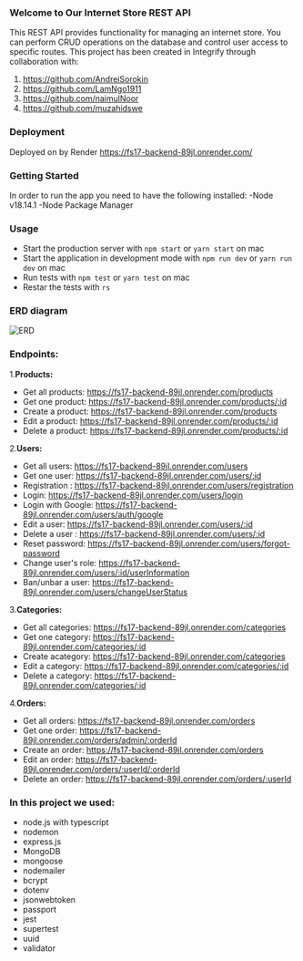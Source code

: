 ### Welcome to Our Internet Store REST API
This REST API provides functionality for managing an internet store. You can perform CRUD operations on the database and control user access to specific routes.
This project has been created in Integrify through collaboration with:
1. https://github.com/AndreiSorokin 
2. https://github.com/LamNgo1911
3. https://github.com/naimulNoor
4. https://github.com/muzahidswe

### Deployment
Deployed on by Render
https://fs17-backend-89jl.onrender.com/

### Getting Started
In order to run the app you need to have the following installed:
-Node v18.14.1
-Node Package Manager

### Usage
- Start the production server with `npm start` or `yarn start` on mac
- Start the application in development mode with `npm run dev` or `yarn run dev` on mac
- Run tests with `npm test` or `yarn test` on mac 
- Restar the tests with `rs`

### ERD diagram
![ERD](https://github.com/AndreiSorokin/fs17-backend/assets/72672144/2c6a71ce-d8ca-4692-80ac-9cc9835d7794)

### Endpoints:
 1.**Products:**
- Get all products: https://fs17-backend-89jl.onrender.com/products
- Get one product: https://fs17-backend-89jl.onrender.com/products/:id
- Create a product: https://fs17-backend-89jl.onrender.com/products
- Edit a product: https://fs17-backend-89jl.onrender.com/products/:id
- Delete a product: https://fs17-backend-89jl.onrender.com/products/:id

 2.**Users:**
- Get all users: https://fs17-backend-89jl.onrender.com/users
- Get one user: https://fs17-backend-89jl.onrender.com/users/:id
- Registration : https://fs17-backend-89jl.onrender.com/users/registration
- Login: https://fs17-backend-89jl.onrender.com/users/login
- Login with Google: https://fs17-backend-89jl.onrender.com/users/auth/google
- Edit a user: https://fs17-backend-89jl.onrender.com/users/:id
- Delete a user : https://fs17-backend-89jl.onrender.com/users/:id
- Reset password: https://fs17-backend-89jl.onrender.com/users/forgot-password
- Change user's role: https://fs17-backend-89jl.onrender.com/users/:id/userInformation
- Ban/unbar a user: https://fs17-backend-89jl.onrender.com/users/changeUserStatus

 3.**Categories:**
- Get all categories: https://fs17-backend-89jl.onrender.com/categories
- Get one category: https://fs17-backend-89jl.onrender.com/categories/:id
- Create acategory: https://fs17-backend-89jl.onrender.com/categories
- Edit a category: https://fs17-backend-89jl.onrender.com/categories/:id
- Delete a category: https://fs17-backend-89jl.onrender.com/categories/:id 

 4.**Orders:**
- Get all orders: https://fs17-backend-89jl.onrender.com/orders
- Get one order: https://fs17-backend-89jl.onrender.com/orders/admin/:orderId
- Create an order: https://fs17-backend-89jl.onrender.com/orders
- Edit an order: https://fs17-backend-89jl.onrender.com/orders/:userId/:orderId
- Delete an order: https://fs17-backend-89jl.onrender.com/orders/:userId

### In this project we used:
- node.js with typescript
- nodemon
- express.js
- MongoDB
- mongoose
- nodemailer
- bcrypt
- dotenv
- jsonwebtoken
- passport
- jest
- supertest
- uuid
- validator
